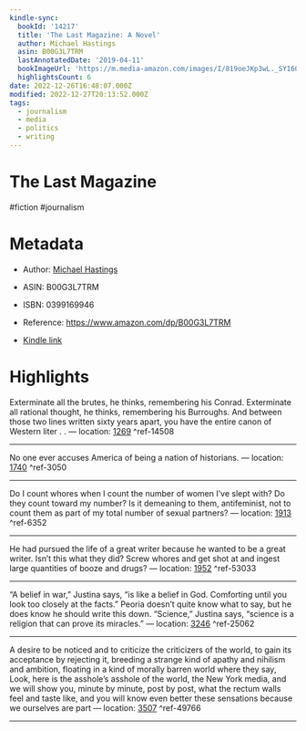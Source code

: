 ```yaml
---
kindle-sync:
  bookId: '14217'
  title: 'The Last Magazine: A Novel'
  author: Michael Hastings
  asin: B00G3L7TRM
  lastAnnotatedDate: '2019-04-11'
  bookImageUrl: 'https://m.media-amazon.com/images/I/819oeJKp3wL._SY160.jpg'
  highlightsCount: 6
date: 2022-12-26T16:48:07.000Z
modified: 2022-12-27T20:13:52.000Z
tags:
  - journalism
  - media
  - politics
  - writing
---
```

# The Last Magazine

#fiction #journalism 

# Metadata

* Author: [Michael Hastings](https://www.amazon.com/Michael-Hastings/e/B001JRZZ4E/ref=dp_byline_cont_ebooks_1)

* ASIN: B00G3L7TRM

* ISBN: 0399169946

* Reference: <https://www.amazon.com/dp/B00G3L7TRM>

* [Kindle link](kindle://book?action=open&asin=B00G3L7TRM)

# Highlights

Exterminate all the brutes, he thinks, remembering his Conrad. Exterminate all rational thought, he thinks, remembering his Burroughs. And between those two lines written sixty years apart, you have the entire canon of Western liter . . — location: [1269](kindle://book?action=open&asin=B00G3L7TRM&location=1269) ^ref-14508

---

No one ever accuses America of being a nation of historians. — location: [1740](kindle://book?action=open&asin=B00G3L7TRM&location=1740) ^ref-3050

---

Do I count whores when I count the number of women I’ve slept with? Do they count toward my number? Is it demeaning to them, antifeminist, not to count them as part of my total number of sexual partners? — location: [1913](kindle://book?action=open&asin=B00G3L7TRM&location=1913) ^ref-6352

---

He had pursued the life of a great writer because he wanted to be a great writer. Isn’t this what they did? Screw whores and get shot at and ingest large quantities of booze and drugs? — location: [1952](kindle://book?action=open&asin=B00G3L7TRM&location=1952) ^ref-53033

---

“A belief in war,” Justina says, “is like a belief in God. Comforting until you look too closely at the facts.” Peoria doesn’t quite know what to say, but he does know he should write this down. “Science,” Justina says, “science is a religion that can prove its miracles.” — location: [3246](kindle://book?action=open&asin=B00G3L7TRM&location=3246) ^ref-25062

---

A desire to be noticed and to criticize the criticizers of the world, to gain its acceptance by rejecting it, breeding a strange kind of apathy and nihilism and ambition, floating in a kind of morally barren world where they say, Look, here is the asshole’s asshole of the world, the New York media, and we will show you, minute by minute, post by post, what the rectum walls feel and taste like, and you will know even better these sensations because we ourselves are part — location: [3507](kindle://book?action=open&asin=B00G3L7TRM&location=3507) ^ref-49766

---
